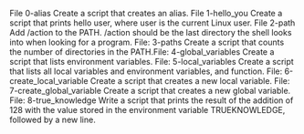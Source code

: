 File 0-alias Create a script that creates an alias.
File 1-hello_you Create a script that prints hello user, where user is the current Linux user.
File 2-path Add /action to the PATH. /action should be the last directory the shell looks into when looking for a program.
File: 3-paths Create a script that counts the number of directories in the PATH.File: 4-global_variables Create a script that lists environment variables.
File: 5-local_variables Create a script that lists all local variables and environment variables, and function.
File: 6-create_local_variable Create a script that creates a new local variable.
File: 7-create_global_variable Create a script that creates a new global variable.
File: 8-true_knowledge Write a script that prints the result of the addition of 128 with the value stored in the environment variable TRUEKNOWLEDGE, followed by a new line.
